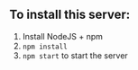## To install this server:
1. Install NodeJS + npm
2. `npm install`
3. `npm start` to start the server
